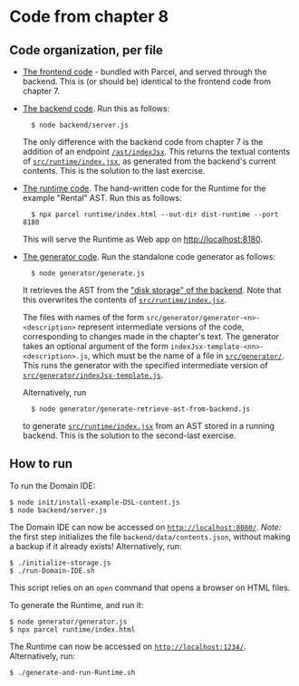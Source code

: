 # Code from chapter 8


## Code organization, per file

* [The frontend code](./frontend) - bundled with Parcel, and served through the backend.
    This is (or should be) identical to the frontend code from chapter 7.

* [The backend code](./backend).
    Run this as follows:

        $ node backend/server.js

    The only difference with the backend code from chapter 7 is the addition of an endpoint [`/ast/indexJsx`](http://localhost:8080/ast/indexJsx).
    This returns the textual contents of [`src/runtime/index.jsx`](./src/runtime/index.jsx), as generated from the backend's current contents.
    This is the solution to the last exercise.

* [The runtime code](./runtime).
    The hand-written code for the Runtime for the example "Rental" AST.
    Run this as follows:

        $ npx parcel runtime/index.html --out-dir dist-runtime --port 8180

    This will serve the Runtime as Web app on [http://localhost:8180]().

* [The generator code](./generator).
    Run the standalone code generator as follows:

        $ node generator/generate.js

    It retrieves the AST from the ["disk storage" of the backend](./backend/data/contents.json).
    Note that this overwrites the contents of [`src/runtime/index.jsx`](./src/runtime/index.jsx).

    The files with names of the form `src/generator/generator-<n>-<description>` represent intermediate versions of the code, corresponding to changes made in the chapter's text.
    The generator takes an optional argument of the form `indexJsx-template-<nn>-<description>.js`, which must be the name of a file in [`src/generator/`](./src/generator/).
    This runs the generator with the specified intermediate version of [`src/generator/indexJsx-template.js`](./src/generator/indexJsx-template.js).

    Alternatively, run

        $ node generator/generate-retrieve-ast-from-backend.js

    to generate [`src/runtime/index.jsx`](./src/runtime/index.jsx) from an AST stored in a running backend.
    This is the solution to the second-last exercise.


## How to run

To run the Domain IDE:

    $ node init/install-example-DSL-content.js
    $ node backend/server.js

The Domain IDE can now be accessed on [`http://localhost:8080/`](http://localhost:8080/).
_Note:_ the first step initializes the file `backend/data/contents.json`, without making a backup if it already exists!
Alternatively, run:

    $ ./initialize-storage.js
    $ ./run-Domain-IDE.sh

This script relies on an `open` command that opens a browser on HTML files.

To generate the Runtime, and run it:

    $ node generator/generator.js
    $ npx parcel runtime/index.html

The Runtime can now be accessed on [`http://localhost:1234/`](http://localhost:1234/).
Alternatively, run:

    $ ./generate-and-run-Runtime.sh

